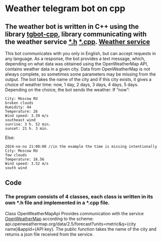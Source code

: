 # Weather telegram bot on cpp
## The weather bot is written in C++ using the library  [tgbot-cpp](https://github.com/reo7sp/tgbot-cpp), library communicating with the weather service [*.h](https://github.com/kovdan01/weather-bot/blob/master/src/weather_api.h)  [*.cpp](https://github.com/kovdan01/weather-bot/blob/master/src/weather_api.cpp). [Weather service](https://openweathermap.org)
This bot communicates with you only in English, but can accept requests in any language. As a response, the bot provides a text message, which, depending on what data was obtained using the OpenWeatherMap API, contains weather data in a given city. Data from OpenWeatherMap is not always complete, so sometimes some parameters may be missing from the output. The bot takes the name of the city and if this city exists, it gives a choice of weather time: now, 1 day, 2 days, 3 days, 4 days, 5 days. Depending on the choice, the bot sends the weather: 
If “now”:
```
City: Moscow RU
broken clouds
Humidity: 44
Temperature: 26
Wind speed: 3.39 m/s 
southeast wind
sunrise: 3 h. 52 min. 
sunset: 21 h. 3 min.
```
Else:
```
2024-no-no 21:00:00 //in the example the time is missing intentionally
City: Moscow RU
few clouds
Temperature: 16.56
Wind speed: 3.52 m/s 
south wind
```
## Code
### The program consists of 4 classes, each class is written in its own *.h file and implemented in a *.cpp file.
Class OpenWeatherMapApi
Provides communication with the service [OpenWeatherMap](https://openweathermap.org) according to the scheme: api.openweathermap.org/data/2.5/forecast?units=metric&q={city name}&appid={API key}.
The public function takes the name of the city and returns a json file received from the service.
